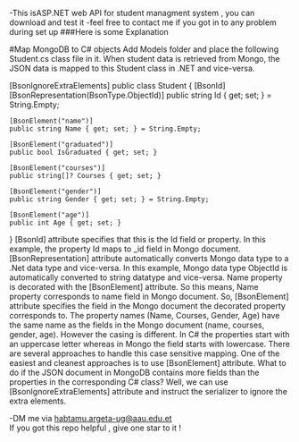 
-This isASP.NET  web API for student managment system , you can download and test it 
-feel free to contact me if you got in to any problem during set up
###Here is some Explanation 

#Map MongoDB to C# objects
Add Models folder and place the following Student.cs class file in it. When student data is retrieved from Mongo, the JSON data is mapped to this Student class in .NET and vice-versa.

[BsonIgnoreExtraElements]
public class Student
{
    [BsonId]
    [BsonRepresentation(BsonType.ObjectId)]
    public string Id { get; set; } = String.Empty;

    [BsonElement("name")]
    public string Name { get; set; } = String.Empty;

    [BsonElement("graduated")]
    public bool IsGraduated { get; set; }

    [BsonElement("courses")]
    public string[]? Courses { get; set; }

    [BsonElement("gender")]
    public string Gender { get; set; } = String.Empty;

    [BsonElement("age")]
    public int Age { get; set; }
}
[BsonId] attribute specifies that this is the Id field or property. In this example, the property Id maps to _id field in Mongo document.
[BsonRepresentation] attribute automatically converts Mongo data type to a .Net data type and vice-versa. In this example, Mongo data type ObjectId is automatically converted to string datatype and vice-versa.
Name property is decorated with the [BsonElement] attribute. So this means, Name property corresponds to name field in Mongo document. So, [BsonElement] attribute specifies the field in the Mongo document the decorated property corresponds to.
The property names (Name, Courses, Gender, Age) have the same name as the fields in the Mongo document (name, courses, gender, age). However the casing is different. In C# the properties start with an uppercase letter whereas in Mongo the field starts with lowercase. There are several approaches to handle this case sensitive mapping. One of the easiest and cleanest approaches is to use [BsonElement] attribute.
What to do if the JSON document in MongoDB contains more fields than the properties in the corresponding C# class? Well, we can use [BsonIgnoreExtraElements] attribute and instruct the serializer to ignore the extra elements.

-DM me via habtamu.argeta-ug@aau.edu.et<br/>
If you got this repo helpful , give one star to it !
